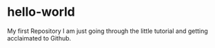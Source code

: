 # hello-world
My first Repository
I am just going through the little tutorial and getting acclaimated to Github. 

